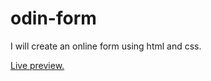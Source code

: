 # odin-form

I will create an online form using html and css.

[Live preview.](https://liesdn.github.io/odin-form/)
